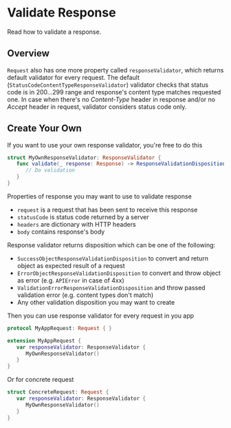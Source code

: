 # Validate Response

Read how to validate a response.

## Overview

`Request` also has one more property called `responseValidator`, which returns default validator
for every request. The default (`StatusCodeContentTypeResponseValidator`) validator checks that 
status code is in 200...299 range and response's content type matches requested one. In case when 
there's no *Content-Type* header in response and/or no *Accept* header in request, validator 
considers status code only.

## Create Your Own

If you want to use your own response validator, you're free to do this

```swift
struct MyOwnResponseValidator: ResponseValidator {
   func validate(_ response: Response) -> ResponseValidationDisposition {
      // Do validation
   }
}
```

Properties of response you may want to use to validate response

- `request` is a request that has been sent to receive this response
- `statusCode` is status code returned by a server
- `headers` are dictionary with HTTP headers
- `body` contains response's body

Response validator returns disposition which can be one of the following:
- `SuccessObjectResponseValidationDisposition` to convert and return object as expected result of a request
- `ErrorObjectResponseValidationDisposition` to convert and throw object as error (e.g. `APIError` in case of 4xx)
- `ValidationErrorResponseValidationDisposition` and throw passed validation error (e.g. content types don't match)
- Any other validation disposition you may want to create

Then you can use response validator for every request in you app

```swift
protocol MyAppRequest: Request { }

extension MyAppRequest {
   var responseValidator: ResponseValidator {
      MyOwnResponseValidator()
   }
}
```

Or for concrete request

```swift
struct ConcreteRequest: Request {
   var responseValidator: ResponseValidator {
      MyOwnResponseValidator()
   }
}
```
